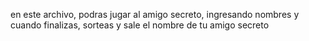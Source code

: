en este archivo, podras jugar al amigo secreto, ingresando nombres y cuando finalizas, sorteas y sale el nombre de tu amigo secreto
